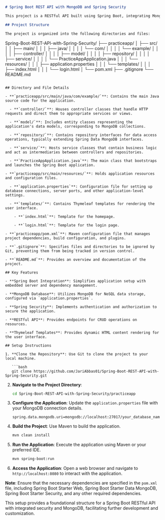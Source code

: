 ```markdown
# Spring Boot REST API with MongoDB and Spring Security

This project is a RESTful API built using Spring Boot, integrating MongoDB for data persistence and Spring Security for authentication and authorization. It provides endpoints for managing resources securely.

## Project Structure

The project is organized into the following directories and files:

```
Spring-Boot-REST-API-with-Spring-Security/
├── practiceapp/
│   ├── src/
│   │   ├── main/
│   │   │   ├── java/
│   │   │   │   └── com/
│   │   │   │       └── example/
│   │   │   │           ├── controller/
│   │   │   │           ├── model/
│   │   │   │           ├── repository/
│   │   │   │           ├── service/
│   │   │   │           └── PracticeAppApplication.java
│   │   │   └── resources/
│   │   │       ├── application.properties
│   │   │       └── templates/
│   │   │           ├── index.html
│   │   │           └── login.html
│   └── pom.xml
├── .gitignore
└── README.md
```

## Directory and File Details

- **`practiceapp/src/main/java/com/example/`**: Contains the main Java source code for the application.

  - **`controller/`**: Houses controller classes that handle HTTP requests and direct them to appropriate services or views.

  - **`model/`**: Includes entity classes representing the application's data models, corresponding to MongoDB collections.

  - **`repository/`**: Contains repository interfaces for data access operations, typically extending Spring Data MongoDB interfaces.

  - **`service/`**: Hosts service classes that contain business logic and act as intermediaries between controllers and repositories.

  - **`PracticeAppApplication.java`**: The main class that bootstraps and launches the Spring Boot application.

- **`practiceapp/src/main/resources/`**: Holds application resources and configuration files.

  - **`application.properties`**: Configuration file for setting up database connections, server ports, and other application-level settings.

  - **`templates/`**: Contains Thymeleaf templates for rendering the user interface.

    - **`index.html`**: Template for the homepage.

    - **`login.html`**: Template for the login page.

- **`practiceapp/pom.xml`**: Maven configuration file that manages project dependencies, build configuration, and plugins.

- **`.gitignore`**: Specifies files and directories to be ignored by Git, preventing them from being tracked in version control.

- **`README.md`**: Provides an overview and documentation of the project.

## Key Features

- **Spring Boot Integration**: Simplifies application setup with embedded server and dependency management.

- **MongoDB Database**: Utilizes MongoDB for NoSQL data storage, configured via `application.properties`.

- **Spring Security**: Implements authentication and authorization to secure the application.

- **RESTful API**: Provides endpoints for CRUD operations on resources.

- **Thymeleaf Templates**: Provides dynamic HTML content rendering for the user interface.

## Setup Instructions

1. **Clone the Repository**: Use Git to clone the project to your local machine.

   ```bash
   git clone https://github.com/JariAbbas01/Spring-Boot-REST-API-with-Spring-Security.git
   ```

2. **Navigate to the Project Directory**:

   ```bash
   cd Spring-Boot-REST-API-with-Spring-Security/practiceapp
   ```

3. **Configure the Application**: Update the `application.properties` file with your MongoDB connection details.

   ```properties
   spring.data.mongodb.uri=mongodb://localhost:27017/your_database_name
   ```

4. **Build the Project**: Use Maven to build the application.

   ```bash
   mvn clean install
   ```

5. **Run the Application**: Execute the application using Maven or your preferred IDE.

   ```bash
   mvn spring-boot:run
   ```

6. **Access the Application**: Open a web browser and navigate to `http://localhost:8080` to interact with the application.

**Note**: Ensure that the necessary dependencies are specified in the `pom.xml` file, including Spring Boot Starter Web, Spring Boot Starter Data MongoDB, Spring Boot Starter Security, and any other required dependencies.

This setup provides a foundational structure for a Spring Boot RESTful API with integrated security and MongoDB, facilitating further development and customization.
``` 
